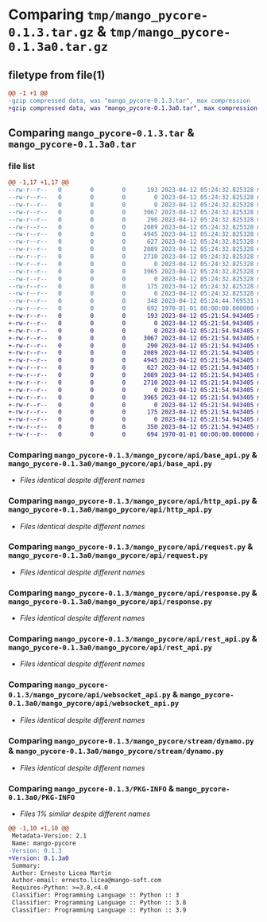 # Comparing `tmp/mango_pycore-0.1.3.tar.gz` & `tmp/mango_pycore-0.1.3a0.tar.gz`

## filetype from file(1)

```diff
@@ -1 +1 @@
-gzip compressed data, was "mango_pycore-0.1.3.tar", max compression
+gzip compressed data, was "mango_pycore-0.1.3a0.tar", max compression
```

## Comparing `mango_pycore-0.1.3.tar` & `mango_pycore-0.1.3a0.tar`

### file list

```diff
@@ -1,17 +1,17 @@
--rw-r--r--   0        0        0      193 2023-04-12 05:24:32.825328 mango_pycore-0.1.3/README.md
--rw-r--r--   0        0        0        0 2023-04-12 05:24:32.825328 mango_pycore-0.1.3/mango_pycore/__init__.py
--rw-r--r--   0        0        0        0 2023-04-12 05:24:32.825328 mango_pycore-0.1.3/mango_pycore/api/__init__.py
--rw-r--r--   0        0        0     3067 2023-04-12 05:24:32.825328 mango_pycore-0.1.3/mango_pycore/api/base_api.py
--rw-r--r--   0        0        0      290 2023-04-12 05:24:32.825328 mango_pycore-0.1.3/mango_pycore/api/exceptions.py
--rw-r--r--   0        0        0     2089 2023-04-12 05:24:32.825328 mango_pycore-0.1.3/mango_pycore/api/http_api.py
--rw-r--r--   0        0        0     4945 2023-04-12 05:24:32.825328 mango_pycore-0.1.3/mango_pycore/api/request.py
--rw-r--r--   0        0        0      627 2023-04-12 05:24:32.825328 mango_pycore-0.1.3/mango_pycore/api/response.py
--rw-r--r--   0        0        0     2089 2023-04-12 05:24:32.825328 mango_pycore-0.1.3/mango_pycore/api/rest_api.py
--rw-r--r--   0        0        0     2710 2023-04-12 05:24:32.825328 mango_pycore-0.1.3/mango_pycore/api/websocket_api.py
--rw-r--r--   0        0        0        0 2023-04-12 05:24:32.825328 mango_pycore-0.1.3/mango_pycore/stream/__init__.py
--rw-r--r--   0        0        0     3965 2023-04-12 05:24:32.825328 mango_pycore-0.1.3/mango_pycore/stream/dynamo.py
--rw-r--r--   0        0        0        0 2023-04-12 05:24:32.825328 mango_pycore-0.1.3/mango_pycore/tools/__init__.py
--rw-r--r--   0        0        0      175 2023-04-12 05:24:32.825328 mango_pycore-0.1.3/mango_pycore/tools/utils.py
--rw-r--r--   0        0        0        0 2023-04-12 05:24:32.825328 mango_pycore-0.1.3/mango_pycore/websocket/__init__.py
--rw-r--r--   0        0        0      348 2023-04-12 05:24:44.769531 mango_pycore-0.1.3/pyproject.toml
--rw-r--r--   0        0        0      692 1970-01-01 00:00:00.000000 mango_pycore-0.1.3/PKG-INFO
+-rw-r--r--   0        0        0      193 2023-04-12 05:21:54.943405 mango_pycore-0.1.3a0/README.md
+-rw-r--r--   0        0        0        0 2023-04-12 05:21:54.943405 mango_pycore-0.1.3a0/mango_pycore/__init__.py
+-rw-r--r--   0        0        0        0 2023-04-12 05:21:54.943405 mango_pycore-0.1.3a0/mango_pycore/api/__init__.py
+-rw-r--r--   0        0        0     3067 2023-04-12 05:21:54.943405 mango_pycore-0.1.3a0/mango_pycore/api/base_api.py
+-rw-r--r--   0        0        0      290 2023-04-12 05:21:54.943405 mango_pycore-0.1.3a0/mango_pycore/api/exceptions.py
+-rw-r--r--   0        0        0     2089 2023-04-12 05:21:54.943405 mango_pycore-0.1.3a0/mango_pycore/api/http_api.py
+-rw-r--r--   0        0        0     4945 2023-04-12 05:21:54.943405 mango_pycore-0.1.3a0/mango_pycore/api/request.py
+-rw-r--r--   0        0        0      627 2023-04-12 05:21:54.943405 mango_pycore-0.1.3a0/mango_pycore/api/response.py
+-rw-r--r--   0        0        0     2089 2023-04-12 05:21:54.943405 mango_pycore-0.1.3a0/mango_pycore/api/rest_api.py
+-rw-r--r--   0        0        0     2710 2023-04-12 05:21:54.943405 mango_pycore-0.1.3a0/mango_pycore/api/websocket_api.py
+-rw-r--r--   0        0        0        0 2023-04-12 05:21:54.943405 mango_pycore-0.1.3a0/mango_pycore/stream/__init__.py
+-rw-r--r--   0        0        0     3965 2023-04-12 05:21:54.943405 mango_pycore-0.1.3a0/mango_pycore/stream/dynamo.py
+-rw-r--r--   0        0        0        0 2023-04-12 05:21:54.943405 mango_pycore-0.1.3a0/mango_pycore/tools/__init__.py
+-rw-r--r--   0        0        0      175 2023-04-12 05:21:54.943405 mango_pycore-0.1.3a0/mango_pycore/tools/utils.py
+-rw-r--r--   0        0        0        0 2023-04-12 05:21:54.943405 mango_pycore-0.1.3a0/mango_pycore/websocket/__init__.py
+-rw-r--r--   0        0        0      350 2023-04-12 05:21:54.943405 mango_pycore-0.1.3a0/pyproject.toml
+-rw-r--r--   0        0        0      694 1970-01-01 00:00:00.000000 mango_pycore-0.1.3a0/PKG-INFO
```

### Comparing `mango_pycore-0.1.3/mango_pycore/api/base_api.py` & `mango_pycore-0.1.3a0/mango_pycore/api/base_api.py`

 * *Files identical despite different names*

### Comparing `mango_pycore-0.1.3/mango_pycore/api/http_api.py` & `mango_pycore-0.1.3a0/mango_pycore/api/http_api.py`

 * *Files identical despite different names*

### Comparing `mango_pycore-0.1.3/mango_pycore/api/request.py` & `mango_pycore-0.1.3a0/mango_pycore/api/request.py`

 * *Files identical despite different names*

### Comparing `mango_pycore-0.1.3/mango_pycore/api/response.py` & `mango_pycore-0.1.3a0/mango_pycore/api/response.py`

 * *Files identical despite different names*

### Comparing `mango_pycore-0.1.3/mango_pycore/api/rest_api.py` & `mango_pycore-0.1.3a0/mango_pycore/api/rest_api.py`

 * *Files identical despite different names*

### Comparing `mango_pycore-0.1.3/mango_pycore/api/websocket_api.py` & `mango_pycore-0.1.3a0/mango_pycore/api/websocket_api.py`

 * *Files identical despite different names*

### Comparing `mango_pycore-0.1.3/mango_pycore/stream/dynamo.py` & `mango_pycore-0.1.3a0/mango_pycore/stream/dynamo.py`

 * *Files identical despite different names*

### Comparing `mango_pycore-0.1.3/PKG-INFO` & `mango_pycore-0.1.3a0/PKG-INFO`

 * *Files 1% similar despite different names*

```diff
@@ -1,10 +1,10 @@
 Metadata-Version: 2.1
 Name: mango-pycore
-Version: 0.1.3
+Version: 0.1.3a0
 Summary: 
 Author: Ernesto Licea Martin
 Author-email: ernesto.licea@mango-soft.com
 Requires-Python: >=3.8,<4.0
 Classifier: Programming Language :: Python :: 3
 Classifier: Programming Language :: Python :: 3.8
 Classifier: Programming Language :: Python :: 3.9
```

